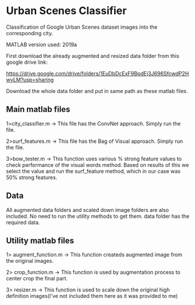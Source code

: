 # Urban Scenes Classifier
Classification of Google Urban Scenes dataset images into the corresponding city.


MATLAB version used: 2019a


First download the already augmented and resized data folder from this google drive link:


https://drive.google.com/drive/folders/1EuDbDcExF9BpdEj3J696SfcwdP2HwvLM?usp=sharing


Download the whole data folder and put in same path as these matlab files.


Main matlab files
-----------------
1>city_classifier.m -> This file has the ConvNet approach. Simply run the file.

2>surf_features.m -> This file has the Bag of Visual approach. Simply run the file.

3>bow_tester.m -> This function uses various % strong feature values to check performance of the visual words method. Based on results of this we select the value and run the surf_feature method, which in our case was 50% strong features.


Data
----
All augmented data folders and scaled down image folders are also included. No need to run the utility methods to get them. data folder has the required data.


Utility matlab files
--------------------
1> augment_function.m -> This function createds augmented image from the original images.

2> crop_function.m -> This function is used by augmentation process to center crop the final part.

3> resizer.m -> This function is used to scale down the original high definition images(I've not included them here as it was provided to me)